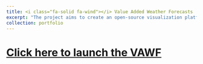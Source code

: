 ```yaml
---
title: <i class="fa-solid fa-wind"></i> Value Added Weather Forecasts
excerpt: "The project aims to create an open-source visualization platform that goes beyond displaying basic weather variables like temperature and precipitation. It builds on these forecasts to highlight key atmospheric features such as ongoing storms, jet streams, and atmospheric rivers."
collection: portfolio
---
```


# [Click here to launch the VAWF](../../files/vawf/vawf.html)

